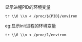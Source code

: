 
显示进程PID的环境变量

```
tr \\0 \\n < /proc/${PID}/environ

```

eg:显示init进程的环境变量

```
tr \\0 \\n < /proc/1/environ
```
